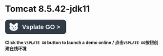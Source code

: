# Tomcat 8.5.42-jdk11

<a href="https://www.vsplate.com/?docker-compose=https://github.com/vsplate/dcenvs/tomcat/8.5.42-jdk11"><img alt="VSPLATE GO" src="https://raw.githubusercontent.com/vsplate/images/master/vsgo_btn.png" width="200px"></a>

**Click the `VSPLATE GO` button to launch a demo online / 点击`VSPLATE GO`按钮创建在线环境**